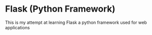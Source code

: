 # Flask (Python Framework)

This is my attempt at learning Flask a python framework used for web applications
